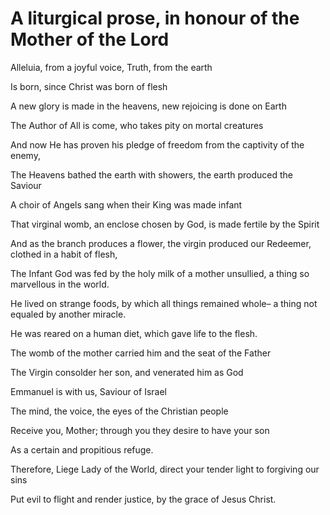 # A liturgical prose, in honour of the Mother of the Lord

Alleluia, from a joyful voice, Truth, from the earth

Is born, since Christ was born of flesh

A new glory is made in the heavens, new rejoicing is done on Earth

The Author of All is come, who takes pity on mortal creatures

And now He has proven his pledge of freedom from the captivity of the enemy,

The Heavens bathed the earth with showers, the earth produced the Saviour

A choir of Angels sang when their King was made infant

That virginal womb, an enclose chosen by God, is made fertile by the Spirit

And as the branch produces a flower, the virgin produced our Redeemer, clothed in a habit of flesh, 

The Infant God was fed by the holy milk of a mother unsullied, a thing so marvellous in the world. 

He lived on strange foods, by which all things remained whole– a thing not equaled by another miracle.

He was reared on a human diet, which gave life to the flesh.

The womb of the mother carried him and the seat of the Father

The Virgin consolder her son, and venerated him as God

Emmanuel is with us, Saviour of Israel

The mind, the voice, the eyes of the Christian people

Receive you, Mother; through you they desire to have your son 

As a certain and propitious refuge.

Therefore, Liege Lady of the World, direct your tender light to forgiving our sins

Put evil to flight and render justice, by the grace of Jesus Christ.

